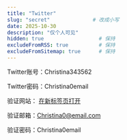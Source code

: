 ```yaml
---
title: "Twitter"
slug: "secret"              # 改成小写
date: 2025-10-30
description: "仅个人可见"
hidden: true                  # 保持
excludeFromRSS: true          # 保持
excludeFromSitemap: true      # 保持
---
```


Twitter账号：Christina343562

Twitter密码：Christina0email

验证网站： <a href="https://mail.com" target="_blank">在新标签页打开</a>

验证邮箱：Christina0@email.com

验证密码：Christina0email
